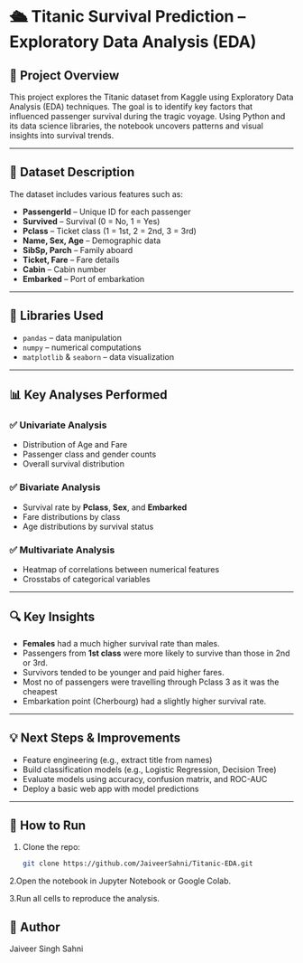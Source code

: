 # 🛳️ Titanic Survival Prediction – Exploratory Data Analysis (EDA)

## 📌 Project Overview
This project explores the Titanic dataset from Kaggle using Exploratory Data Analysis (EDA) techniques. The goal is to identify key factors that influenced passenger survival during the tragic voyage. Using Python and its data science libraries, the notebook uncovers patterns and visual insights into survival trends.

---

## 📂 Dataset Description
The dataset includes various features such as:

- **PassengerId** – Unique ID for each passenger  
- **Survived** – Survival (0 = No, 1 = Yes)  
- **Pclass** – Ticket class (1 = 1st, 2 = 2nd, 3 = 3rd)  
- **Name, Sex, Age** – Demographic data  
- **SibSp, Parch** – Family aboard  
- **Ticket, Fare** – Fare details  
- **Cabin** – Cabin number  
- **Embarked** – Port of embarkation

---
 ## 📌 Libraries Used

- `pandas` – data manipulation  
- `numpy` – numerical computations  
- `matplotlib` & `seaborn` – data visualization  

---

## 📊 Key Analyses Performed

### ✅ Univariate Analysis
- Distribution of Age and Fare
- Passenger class and gender counts
- Overall survival distribution

### ✅ Bivariate Analysis
- Survival rate by **Pclass**, **Sex**, and **Embarked**
- Fare distributions by class
- Age distributions by survival status

### ✅ Multivariate Analysis
- Heatmap of correlations between numerical features
- Crosstabs of categorical variables

---

## 🔍 Key Insights
- **Females** had a much higher survival rate than males.
- Passengers from **1st class** were more likely to survive than those in 2nd or 3rd.
- Survivors tended to be younger and paid higher fares.
- Most no of passengers were travelling through Pclass 3 as it was the cheapest  
- Embarkation point (Cherbourg) had a slightly higher survival rate.

---
## 💡 Next Steps & Improvements
- Feature engineering (e.g., extract title from names)
- Build classification models (e.g., Logistic Regression, Decision Tree)
- Evaluate models using accuracy, confusion matrix, and ROC-AUC
- Deploy a basic web app with model predictions

---
## 🚀 How to Run
1. Clone the repo:  
   ```bash
   git clone https://github.com/JaiveerSahni/Titanic-EDA.git
   
2.Open the notebook in Jupyter Notebook or Google Colab.

3.Run all cells to reproduce the analysis.

## 👤 Author
Jaiveer Singh Sahni




